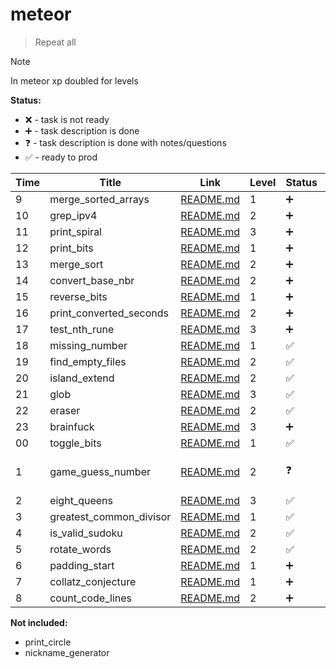 # meteor

> Repeat all

> [!NOTE]
> In meteor xp doubled for levels

**Status:**

- ❌ - task is not ready
- ➕ - task description is done
- ❓ - task description is done with notes/questions
- ✅ - ready to prod

| Time | Title                   | Link                                             | Level | Status | Note                   |
| ---- | ----------------------- | ------------------------------------------------ | ----- | ------ | ---------------------- |
| 9    | merge_sorted_arrays     | [README.md](./merge_sorted_arrays/README.md)     | 1     | ➕     | Y                      |
| 10   | grep_ipv4               | [README.md](./grep_ipv4/README.md)               | 2     | ➕     | Y                      |
| 11   | print_spiral            | [README.md](./print_spiral/README.md)            | 3     | ➕     | Y                      |
| 12   | print_bits              | [README.md](./print_bits/README.md)              | 1     | ➕     | Y                      |
| 13   | merge_sort              | [README.md](./merge_sort/README.md)              | 2     | ➕     | Y                      |
| 14   | convert_base_nbr        | [README.md](./convert_base_nbr/README.md)        | 2     | ➕     | Y                      |
| 15   | reverse_bits            | [README.md](./reverse_bits/README.md)            | 1     | ➕     | Y                      |
| 16   | print_converted_seconds | [README.md](./print_converted_seconds/README.md) | 2     | ➕     | Y                      |
| 17   | test_nth_rune           | [README.md](./test_nth_rune/README.md)           | 3     | ➕     | B                      |
| 18   | missing_number          | [README.md](./missing_number/README.md)          | 1     | ✅     | B                      |
| 19   | find_empty_files        | [README.md](./find_empty_files/REAMDE.md)        | 2     | ✅     | B                      |
| 20   | island_extend           | [README.md](./island_extend/README.md)           | 2     | ✅     | B                      |
| 21   | glob                    | [README.md](./glob/README.md)                    | 3     | ✅     | B                      |
| 22   | eraser                  | [README.md](./eraser/README.md)                  | 2     | ✅     | B                      |
| 23   | brainfuck               | [README.md](./brainfuck/README.md)               | 3     | ➕     | B                      |
| 00   | toggle_bits             | [README.md](./toggle_bits/README.md)             | 1     | ✅     | B                      |
| 1    | game_guess_number       | [README.md](./game_guess_number/README.md)       | 2     | ❓     | S(сложно будет тесить) |
| 2    | eight_queens            | [README.md](./eight_queens/README.md)            | 3     | ✅     | S                      |
| 3    | greatest_common_divisor | [README.md](./greatest_common_divisor/README.md) | 1     | ✅     | S                      |
| 4    | is_valid_sudoku         | [README.md](./is_valid_sudoku/README.md)         | 2     | ✅     | S                      |
| 5    | rotate_words            | [README.md](./rotate_words/README.md)            | 2     | ✅     | S                      |
| 6    | padding_start           | [README.md](./padding_start/README.md)           | 1     | ➕     | S                      |
| 7    | collatz_conjecture      | [README.md](./collatz_conjecture/README.md)      | 1     | ➕     | S                      |
| 8    | count_code_lines        | [README.md](./count_code_lines/REAMDE.md)        | 2     | ➕     | S                      |

**Not included:**

- print_circle
- nickname_generator
